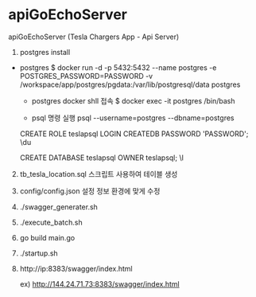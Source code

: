 # apiGoEchoServer

apiGoEchoServer (Tesla Chargers App - Api Server)


1. postgres install

* postgres
  $ docker run -d -p 5432:5432 --name postgres -e POSTGRES_PASSWORD=PASSWORD -v /workspace/app/postgres/pgdata:/var/lib/postgresql/data postgres

  * postgres docker shll 접속 
  $ docker exec -it postgres /bin/bash

  * psql 명령 실행 
  psql --username=postgres --dbname=postgres

  CREATE ROLE teslapsql LOGIN CREATEDB PASSWORD 'PASSWORD';
  \du

  CREATE DATABASE teslapsql OWNER teslapsql;
  \l
  
2. tb_tesla_location.sql 스크립트 사용하여 테이블 생성 

3. config/config.json 설정 정보 환경에 맞게 수정 

4. ./swagger_generater.sh

5. ./execute_batch.sh

6. go build main.go

7. ./startup.sh

8. http://ip:8383/swagger/index.html

   ex) http://144.24.71.73:8383/swagger/index.html



